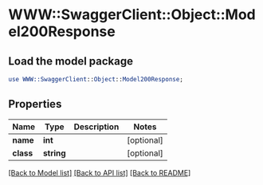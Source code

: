 # WWW::SwaggerClient::Object::Model200Response

## Load the model package
```perl
use WWW::SwaggerClient::Object::Model200Response;
```

## Properties
Name | Type | Description | Notes
------------ | ------------- | ------------- | -------------
**name** | **int** |  | [optional] 
**class** | **string** |  | [optional] 

[[Back to Model list]](../README.md#documentation-for-models) [[Back to API list]](../README.md#documentation-for-api-endpoints) [[Back to README]](../README.md)


